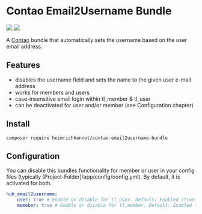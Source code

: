 # Contao Email2Username Bundle

[![](https://img.shields.io/packagist/v/heimrichhannot/contao-email2username-bundle.svg)](https://packagist.org/packages/heimrichhannot/contao-email2username-bundle)
[![](https://img.shields.io/packagist/dt/heimrichhannot/contao-email2username-bundle.svg)](https://packagist.org/packages/heimrichhannot/contao-email2username-bundle)

A [Contao](https://contao.org) bundle that automatically sets the username based on the user email address.


## Features

- disables the username field and sets the name to the given user e-mail address
- works for members and users
- case-insensitive email login within tl_member & tl_user
- can be deactivated for user and/or member (see Configuration chapter)

## Install

```
composer require heimrichhannot/contao-email2username-bundle
```

## Configuration

You can disable this bundles functionality for member or user in your config files (typically [Project-Folder]/app/config/config.yml). By default, it is activated for both.

```yaml
huh_email2username:
    user: true # Enable or disable for tl_user. Default: Enabled (true)
    memeber: true # Enable or disable for tl_member. Default: Enabled (true)
```


